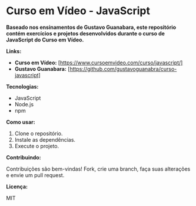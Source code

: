 # Curso em Vídeo - JavaScript

**Baseado nos ensinamentos de Gustavo Guanabara, este repositório contém exercícios e projetos desenvolvidos durante o curso de JavaScript do Curso em Vídeo.**

**Links:**

* **Curso em Vídeo:** [https://www.cursoemvideo.com/curso/javascript/]
* **Gustavo Guanabara:** [https://github.com/gustavoguanabra/curso-javascript]

**Tecnologias:**

* JavaScript
* Node.js
* npm

**Como usar:**

1. Clone o repositório.
2. Instale as dependências.
3. Execute o projeto.

**Contribuindo:**

Contribuições são bem-vindas! Fork, crie uma branch, faça suas alterações e envie um pull request.

**Licença:**

MIT
